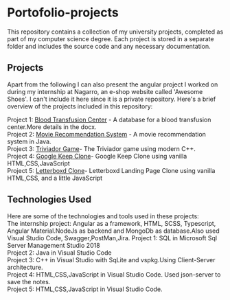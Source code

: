 # Portofolio-projects

This repository contains a collection of my university projects, completed as part of my computer science degree. Each project is stored in a separate folder and includes the source code and any necessary documentation.

## Projects

Apart from the following I can also present the angular project I worked on during my internship at Nagarro, an e-shop website called
'Awesome Shoes'. I can't include it here since it is a private repository.
Here's a brief overview of the projects included in this repository:<br>

Project 1: [Blood Transfusion Center](./Project1) - A database for a blood transfusion center.More details in the docx.<br>
Project 2: [Movie Recommendation System](./Project2) - A movie recommendation system in Java.<br>
Project 3: [Triviador Game](./Project3)- The Triviador game using modern C++. <br>
Project 4: [Google Keep Clone](./Project4)- Google Keep Clone using vanilla HTML,CSS,JavaScript <br>
Project 5: [Letterboxd Clone](./Project4)- Letterboxd Landing Page Clone using vanilla HTML,CSS, and a little JavaScript <br>



## Technologies Used

Here are some of the technologies and tools used in these projects:<br>
The internship project: Angular as a framework, HTML, SCSS, Typescript, Angular Material.NodeJs as backend and MongoDb as database.Also used Visual Studio Code, Swagger,PostMan,Jira.
Project 1: SQL in Microsoft Sql Server Management Studio 2018 <br>
Project 2: Java in Visual Studio Code<br>
Project 3: C++ in Visual Studio with SqLite and vspkg.Using Client-Server architecture.<br>
Project 4: HTML,CSS,JavaScript in Visual Studio Code. Used json-server to save the notes.<br>
Project 5: HTML,CSS,JavaScript in Visual Studio Code.<br>
